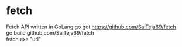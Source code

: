 # fetch
Fetch API written in GoLang
go get https://github.com/SaiTeja69/fetch </br> 
go build github.com/SaiTeja69/fetch </br>
fetch.exe "url"
